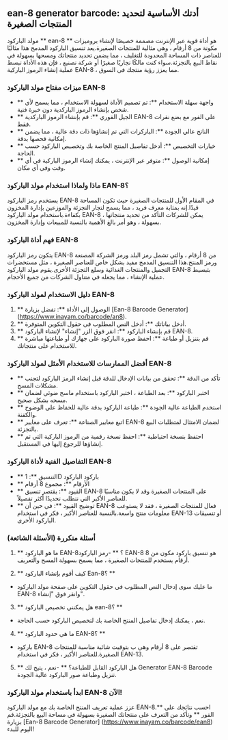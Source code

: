 ## ean-8 generator barcode: أدتك الأساسية لتحديد المنتجات الصغيرة

مولد الباركود ** ean-8 ** هو أداة قوية عبر الإنترنت مصممة خصيصًا لإنشاء بروميزات مكونة من 8 أرقام ، وهي مثالية للمنتجات الصغيرة.يعد تنسيق الباركود المدمج هذا مثاليًا للعناصر ذات المساحة المحدودة للتغليف ، مما يضمن تحديد منتجاتك ومسحها بسهولة في نقاط البيع بالتجزئة.سواء كنت مالكًا تجاريًا صغيرًا أو شركة تصنيع ، فإن هذه الأداة تبسط عملية إنشاء الرموز الباركية EAN-8 ، مما يعزز رؤية منتجك في السوق.

### ميزات مفتاح مولد الباركود EAN-8

- ** واجهة سهلة الاستخدام **: تم تصميم الأداة لسهولة الاستخدام ، مما يسمح لأي شخص بإنشاء الرموز الباركدية دون خبرة فنية.
- ** الجيل الفوري **: قم بإنشاء الرموز الباركدية EAN-8 على الفور مع بضع نقرات فقط.
- ** الناتج عالي الجودة **: الباركرات التي تم إنشاؤها ذات دقة عالية ، مما يضمن إمكانية فحصها بدقة.
- ** خيارات التخصيص **: أدخل تفاصيل المنتج الخاصة بك وتخصيص الباركود حسب الحاجة.
- ** إمكانية الوصول **: متوفر عبر الإنترنت ، يمكنك إنشاء الرموز الباركية في أي وقت وفي أي مكان.

### ماذا ولماذا استخدام مولد الباركود EAN-8؟

يستخدم رمز الباركود EAN-8 في المقام الأول للمنتجات الصغيرة حيث تكون المساحة قيدًا.إنه بمثابة معرف فريد ، مما يسمح لتجار التجزئة والموزعين بإدارة المخزون بكفاءة.باستخدام مولد الباركود EAN-8 ، يمكن للشركات التأكد من تحديد منتجاتها بسهولة ، وهو أمر بالغ الأهمية بالنسبة للمبيعات وإدارة المخزون.

### فهم أداة الباركود EAN-8

يتكون رمز الباركود EAN-8 من 8 أرقام ، والتي تشمل رمز البلد ورمز الشركة المصنعة ورمز المنتج.هذا التنسيق المدمج مفيد بشكل خاص للعناصر الصغيرة ، مثل مستحضرات التجميل والمنتجات الغذائية وسلع التجزئة الأخرى.يقوم مولد الباركود EAN-8 بتبسيط عملية الإنشاء ، مما يجعله في متناول الشركات من جميع الأحجام.

### دليل الاستخدام لمولد الباركود EAN-8

1. ** الوصول إلى الأداة **: تفضل بزيارة [Ean-8 Barcode Generator] (https://www.inayam.co/barcode/an8).
2. ** أدخل بياناتك **: أدخل النص المطلوب في حقول التكوين المتوفرة.
3. ** قم بإنشاء الباركود **: انقر فوق الزر "إنشاء" لإنشاء الباركود EAN-8.
4. ** قم بتنزيل أو طباعة **: احفظ صورة الباركود على جهازك أو طباعتها مباشرة للاستخدام على منتجاتك.

### أفضل الممارسات للاستخدام الأمثل لمولد الباركود EAN-8

- ** تأكد من الدقة **: تحقق من بيانات الإدخال للدقة قبل إنشاء الرمز الباركود لتجنب مشكلات المسح.
- ** اختبر الباركود **: بعد الطباعة ، اختبر الباركود باستخدام ماسح ضوئي لضمان مسحه بشكل صحيح.
- ** استخدم الطباعة عالية الجودة **: طباعة الباركود بدقة عالية للحفاظ على الوضوح والكفنة.
- ** اتبع معايير الصناعة **: تعرف على معايير EAN-8 لضمان الامتثال لمتطلبات البيع بالتجزئة.
- ** احتفظ بنسخة احتياطية **: احفظ نسخة رقمية من الرموز الباركية التي تم إنشاؤها للرجوع إليها في المستقبل.

### التفاصيل الفنية لأداة الباركود EAN-8

- ** التنسيق **: 1D باركود الباركود
- ** الأرقام **: مجموع 8 أرقام
- ** القيود **: يقتصر تنسيق EAN-8 على المنتجات الصغيرة وقد لا يكون مناسبًا للعناصر الأكبر التي تتطلب تحديدًا أكثر تفصيلاً.
- ** توضيح القيود **: في حين أن EAN-8 فعال للمنتجات الصغيرة ، فقد لا يستوعب معلومات منتج واسعة.بالنسبة للعناصر الأكبر ، فكر في استخدام EAN-13 أو تنسيقات الباركود الأخرى.

### أسئلة متكررة (الأسئلة الشائعة)

1. ** ما هو الباركود EAN-8؟ **
-رمز الباركود EAN-8 هو تنسيق باركود مكون من 8 أرقام يستخدم للمنتجات الصغيرة ، مما يسمح بسهولة المسح والتعريف.

2. ** كيف أقوم بإنشاء الباركود Ean-8؟ **
- ما عليك سوى إدخال النص المطلوب في حقول التكوين على صفحة مولد الباركود EAN-8 وانقر فوق "إنشاء".

3. ** هل يمكنني تخصيص الباركود ean-8؟ **
- نعم ، يمكنك إدخال تفاصيل المنتج الخاصة بك لتخصيص الباركود حسب الحاجة.

4. ** ما هي حدود الباركود EAN-8؟ **
- باركود EAN-8 تقتصر على 8 أرقام وهي ب بتوقيت شائبة مناسبة للمنتجات الصغيرة.للعناصر الأكبر ، فكر في استخدام EAN-13.

5. ** هل الباركود القابل للطباعة؟ **
-نعم ، يتيح لك Generator EAN-8 Barcode تنزيل وطباعة صور الباركود عالية الجودة.

### ابدأ باستخدام مولد الباركود EAN-8 الآن!

عزز عملية تعريف المنتج الخاصة بك مع مولد الباركود EAN-8.** احسب نتائجك على الفور ** وتأكد من التعرف على منتجاتك الصغيرة بسهولة في مساحة البيع بالتجزئة.قم بزيارة [Ean-8 Barcode Generator] (https://www.inayam.co/barcode/ean8) اليوم للبدء!